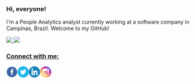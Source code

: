 ### Hi, everyone!

I'm a People Analytics analyst currently working at a software company in Campinas, Brazil. Welcome to my GitHub!

<a href="https://github.com/higor-gomes93">
  <img height="180em" src="https://github-readme-stats-eight-theta.vercel.app/api?username=higor-gomes93&show_icons=true&theme=tokyonight&include_all_commits=true&count_private=true"/>
  <img height="180em" src="https://github-readme-stats-eight-theta.vercel.app/api/top-langs/?username=higor-gomes93&layout=compact&langs_count=8&theme=tokyonight"/>

### Connect with me:

[<img align="left" alt="codeSTACKr | Facebook" width="30px" src="https://github.com/higor-gomes93/images/blob/main/Facebook.png?raw=true" />][facebook]
[<img align="left" alt="codeSTACKr | Twitter" width="30px" src="https://github.com/higor-gomes93/images/blob/main/Twitter.png?raw=true" />][twitter]
[<img align="left" alt="codeSTACKr | LinkedIn" width="30px" src="https://github.com/higor-gomes93/images/blob/main/LinkedIn.png?raw=true" />][linkedin]
[<img align="left" alt="codeSTACKr | Instagram" width="30px" src="https://github.com/higor-gomes93/images/blob/main/Instagram.png?raw=true" />][instagram]

[facebook]: https://www.facebook.com/higorgomes93
[twitter]: https://twitter.com/higorgomes_93
[linkedin]: https://www.linkedin.com/in/higorgomes93/
[instagram]: https://www.instagram.com/higorgomes93/
